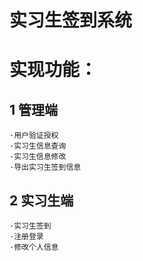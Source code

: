 # 实习生签到系统
# 实现功能：
## 1 管理端
    ·用户验证授权
    ·实习生信息查询
    ·实习生信息修改
    ·导出实习生签到信息
## 2 实习生端
    ·实习生签到
    ·注册登录
    ·修改个人信息
